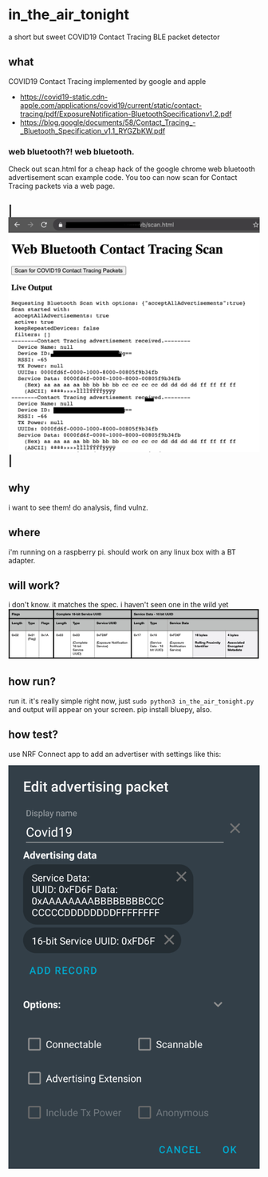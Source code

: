 # in_the_air_tonight
a short but sweet COVID19 Contact Tracing BLE packet detector
## what
COVID19 Contact Tracing implemented by google and apple
* https://covid19-static.cdn-apple.com/applications/covid19/current/static/contact-tracing/pdf/ExposureNotification-BluetoothSpecificationv1.2.pdf
* https://blog.google/documents/58/Contact_Tracing_-_Bluetooth_Specification_v1.1_RYGZbKW.pdf
### web bluetooth?! web bluetooth.
Check out scan.html for a cheap hack of the google chrome web bluetooth advertisement scan example code. You too can now scan for Contact Tracing packets via a web page.

|![Web Bluetooth Screenshot](img/webbluetooth.png)|
-

## why
i want to see them! do analysis, find vulnz.
## where
i'm running on a raspberry pi. should work on any linux box with a BT adapter.
## will work?
i don't know. it matches the spec. i haven't seen one in the wild yet
![the spec](img/contact_tracing_packet_payload.png)
## how run?
run it. it's really simple right now, just 
`sudo python3 in_the_air_tonight.py`
and output will appear on your screen. pip install bluepy, also.
## how test?
use NRF Connect app to add an advertiser with settings like this:

![NRF Connect](img/nrf_connect_covid19.png)
